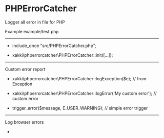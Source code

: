 # PHPErrorCatcher
Logger all error in file for PHP

Example  example/test.php

--------------

 * include_once "src/PHPErrorCatcher.php";

 * xakki\phperrorcatcher\PHPErrorCatcher::init([...]);

--------------

Custom error report

 * xakki\phperrorcatcher\PHPErrorCatcher::logException($e); // from Exception
 
 * xakki\phperrorcatcher\PHPErrorCatcher::logError('My custom error'); // custom error
 
 * trigger_error($message, E_USER_WARNING); // simple error trigger
 
-------------

Log browser errors
 * <script src="catcher.js"> and yoy can catch all errors
 * errorCatcher('custom errors')
